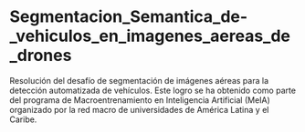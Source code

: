 # Segmentacion_Semantica_de-_vehiculos_en_imagenes_aereas_de_drones
Resolución del desafío de segmentación de imágenes aéreas para la detección automatizada de vehículos. Este logro se ha obtenido como parte del programa de Macroentrenamiento en Inteligencia Artificial (MeIA) organizado por la red macro de universidades de América Latina y el Caribe.
